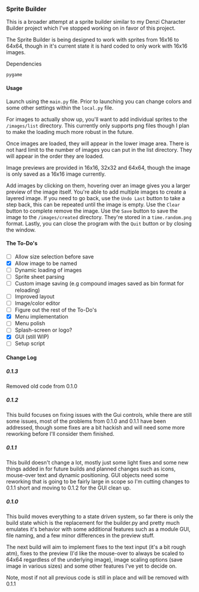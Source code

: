 ### Sprite Builder

This is a broader attempt at a sprite builder similar to my Denzi Character Builder project which I've stopped working on in favor of this project.

The Sprite Builder is being designed to work with sprites from 16x16 to 64x64, though in it's current state it is hard coded to only work with 16x16 images.

Dependencies
```
pygame
```

#### Usage

Launch using the `main.py` file.  Prior to launching you can change colors and some other settings within the `local.py` file.

For images to actually show up, you'll want to add individual sprites to the `/images/list` directory.  This currently only supports png files though I plan to make the loading much more robust in the future.

Once images are loaded, they will appear in the lower image area.  There is not hard limit to the number of images you can put in the list directory.  They will appear in the order they are loaded.

Image previews are provided in 16x16, 32x32 and 64x64, though the image is only saved as a 16x16 image currently.

Add images by clicking on them, hovering over an image gives you a larger preview of the image itself.  You're able to add multiple images to create a layered image.  If you need to go back, use the `Undo Last` button to take a step back, this can be repeated until the image is empty.  Use the `Clear` button to complete remove the image.  Use the `Save` button to save the image to the `/images/created` directory.  They're stored in a `time.random.png` format.  Lastly, you can close the program with the `Quit` button or by closing the window.

#### The To-Do's

- [ ] Allow size selection before save
- [x] Allow image to be named
- [ ] Dynamic loading of images
- [ ] Sprite sheet parsing
- [ ] Custom image saving (e.g compound images saved as bin format for reloading)
- [ ] Improved layout
- [ ] Image/color editor
- [ ] Figure out the rest of the To-Do's
- [x] Menu implementation
- [ ] Menu polish
- [ ] Splash-screen or logo?
- [x] GUI (still WIP)
- [ ] Setup script

#### Change Log

##### 0.1.3

Removed old code from 0.1.0

##### 0.1.2

This build focuses on fixing issues with the Gui controls, while there are still some issues, most of the problems
from 0.1.0 and 0.1.1 have been addressed, though some fixes are a bit hackish and will need some more reworking 
before I'll consider them finished.

##### 0.1.1

This build doesn't change a lot, mostly just some light fixes and some new things added in for future builds and 
planned changes such as icons, mouse-over text and dynamic positioning.  GUI objects need some reworking that is
going to be fairly large in scope so I'm cutting changes to 0.1.1 short and moving to 0.1.2 for the GUI clean up.

##### 0.1.0

This build moves everything to a state driven system, so far there is only the build state which is the replacement
for the builder.py and pretty much emulates it's behavior with some additional features such as a module GUI, file
naming, and a few minor differences in the preview stuff.

The next build will aim to implement fixes to the text input (it's a bit rough atm), fixes to the preview (I'd like
the mouse-over to always be scaled to 64x64 regardless of the underlying image), image scaling options (save image
in various sizes) and some other features I've yet to decide on.

Note, most if not all previous code is still in place and will be removed with 0.1.1